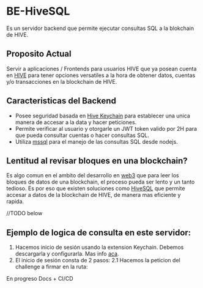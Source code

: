 # BE-HiveSQL

Es un servidor backend que permite ejecutar consultas SQL a la blokchain de HIVE.

## Proposito Actual

Servir a aplicaciones / Frontends para usuarios HIVE que ya posean cuenta en [HIVE](https://hive.io/)
para tener opciones versatiles a la hora de obtener datos, cuentas y/o transacciones en la blockchain de HIVE.

## Caracteristicas del Backend

- Posee seguridad basada en [Hive Keychain](https://hive-keychain.com/) para establecer una unica manera de accesar a la data y hacer peticiones.
- Permite verificar al usuario y otorgarle un JWT token valido por 2H para que pueda consultar cuentas o hacer consultas SQL.
- Utiliza [mssql](https://www.npmjs.com/package/mssql) para el manejo de las consultas SQL desde nodejs.

## Lentitud al revisar bloques en una blockchain?

Es algo comun en el ambito del desarrollo en [web3](https://es.wikipedia.org/wiki/Web3) que para leer los bloques de datos de una blockchain, el proceso pueda ser lento y un tanto tedioso. Es por eso que existen soluciones como [HiveSQL](https://hivesql.io/) que permite accesar a datos de la blockchain de HIVE, de manera mas eficiente y rapida.

//TODO below

## Ejemplo de logica de consulta en este servidor:

1. Hacemos inicio de sesión usando la extension Keychain. Debemos descargarla y configurarla. Mas info [aca](https://hive-keychain.com/).
2. El inicio de sesión consta de 2 pasos:
   2.1 Hacemos la peticion del challenge a firmar en la ruta:

En progreso Docs + CI/CD
